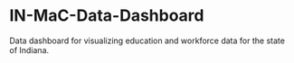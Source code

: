 # IN-MaC-Data-Dashboard

Data dashboard for visualizing education and workforce data for the state of Indiana.
